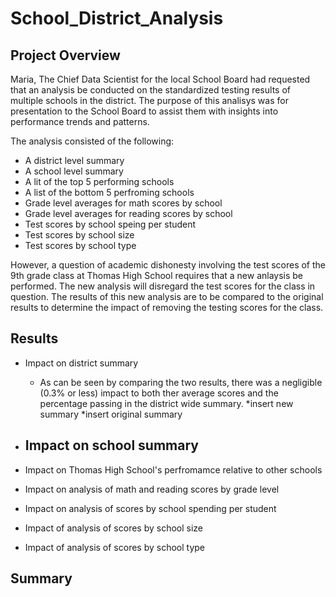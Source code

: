 # School_District_Analysis
## Project Overview
Maria, The Chief Data Scientist for the local School Board had requested that an analysis be conducted on the standardized testing results of multiple schools in the district. The purpose of this analisys was for presentation to the School Board to assist them with insights into performance trends and patterns. 

The analysis consisted of the following:
- A district level summary
- A school level summary
- A lit of the top 5 performing schools
- A list of the bottom 5 perfroming schools
- Grade level averages for math scores by school
- Grade level averages for reading scores by school
- Test scores by school speing per student
- Test scores by school size
- Test scores by school type
     
However, a question of academic dishonesty involving the test scores of the 9th grade class at Thomas High School requires that a new anlaysis be performed. The new analysis will disregard the test scores for the class in question. The results of this new analysis are to be compared to the original results to determine the impact of removing the testing scores for the class.

## Results

- Impact on district summary
     - As can be seen by comparing the two results, there was a negligible (0.3% or less) impact to both ther average scores and the percentage passing in the district wide     summary.
*insert new summary
*insert original summary
     
- Impact on school summary
     - 


- Impact on Thomas High School's perfromamce relative to other schools

- Impact on analysis of math and reading scores by grade level

- Impact on analysis of scores by school spending per student

- Impact of analysis of scores by school size

- Impact of analysis of scores by school type

## Summary
